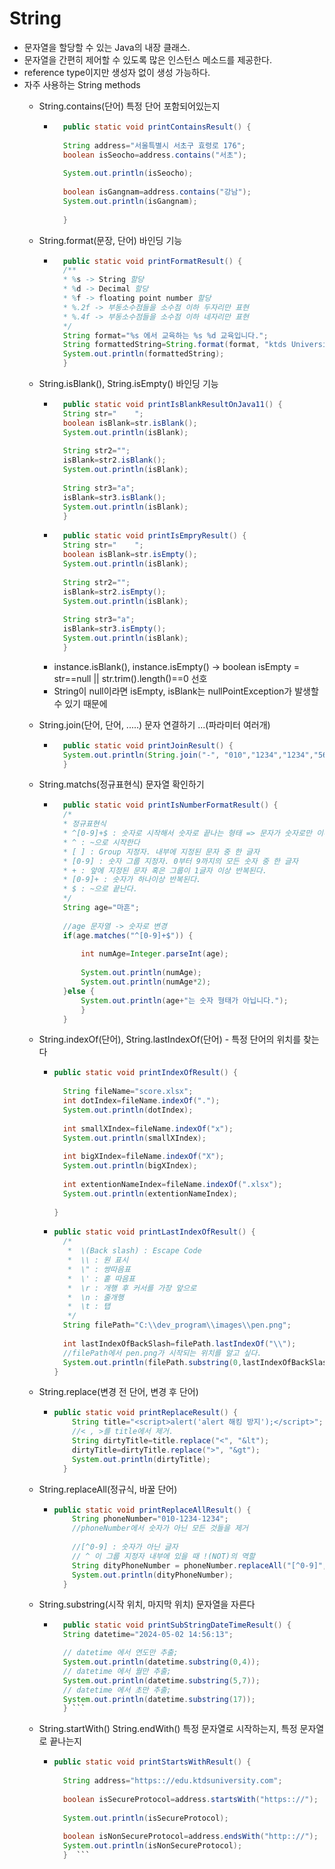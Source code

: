 # String
- 문자열을 할당할 수 있는 Java의 내장 클래스.
- 문자열을 간편히 제어할 수 있도록 많은 인스턴스 메소드를 제공한다.
- reference type이지만 생성자 없이 생성 가능하다.
- 자주 사용하는 String methods
	- String.contains(단어) 특정 단어 포함되어있는지 
		- ```java
			public static void printContainsResult() {
		
			String address="서울특별시 서초구 효령로 176";
			boolean isSeocho=address.contains("서초");
		
			System.out.println(isSeocho);
		
			boolean isGangnam=address.contains("강남");
			System.out.println(isGangnam);
		
			}
			```
	- String.format(문장, 단어) 바인딩 기능
		- ```java
			public static void printFormatResult() {
			/**
			* %s -> String 할당
		 	* %d -> Decimal 할당
		 	* %f -> floating point number 할당
		 	* %.2f -> 부동소수점들을 소수점 이하 두자리만 표현
			* %.4f -> 부동소수점들을 소수점 이하 네자리만 표현
		 	*/
			String format="%s 에서 교육하는 %s %d 교육입니다.";
			String formattedString=String.format(format, "ktds University","Java",22);
			System.out.println(formattedString);
			}
			```
	- String.isBlank(), String.isEmpty() 바인딩 기능
		- ```java
			public static void printIsBlankResultOnJava11() {
			String str="    ";
			boolean isBlank=str.isBlank();
			System.out.println(isBlank);
		
			String str2="";
			isBlank=str2.isBlank();
			System.out.println(isBlank);
		
			String str3="a";
			isBlank=str3.isBlank();
			System.out.println(isBlank);
			}
			```
		- ```java
			public static void printIsEmpryResult() {
			String str="    ";
			boolean isBlank=str.isEmpty();
			System.out.println(isBlank);
		
			String str2="";
			isBlank=str2.isEmpty();
			System.out.println(isBlank);
		
			String str3="a";
			isBlank=str3.isEmpty();
			System.out.println(isBlank);
			}
			``` 
		- instance.isBlank(), instance.isEmpty() -> boolean isEmpty = str==null || str.trim().length()==0 선호
		- String이 null이라면 isEmpty, isBlank는 nullPointException가 발생할 수 있기 때문에
    
	- String.join(단어, 단어, .....) 문자 연결하기 ...(파라미터 여러개)
		- ```java
			public static void printJoinResult() {
			System.out.println(String.join("-", "010","1234","1234","5678","5678"));
			}
			```
	- String.matchs(정규표현식) 문자열 확인하기
		- ```java
			public static void printIsNumberFormatResult() {
			/*
		 	* 정규표현식
		 	* ^[0-9]+$ : 숫자로 시작해서 숫자로 끝나는 형태 => 문자가 숫자로만 이루어져있는가?
			* ^ : ~으로 시작한다
		 	* [ ] : Group 지정자. 내부에 지정된 문자 중 한 글자
		 	* [0-9] : 숫자 그룹 지정자. 0부터 9까지의 모든 숫자 중 한 글자
		 	* + : 앞에 지정된 문자 혹은 그룹이 1글자 이상 반복된다.
		 	* [0-9]+ : 숫자가 하나이상 반복된다.
		 	* $ : ~으로 끝난다.
		 	*/
			String age="마흔";
		
			//age 문자열 -> 숫자로 변경
			if(age.matches("^[0-9]+$")) {
			
				int numAge=Integer.parseInt(age);
			
				System.out.println(numAge);
				System.out.println(numAge*2);
			}else {
				System.out.println(age+"는 숫자 형태가 아닙니다.");
				}
			}
			```
    
  - String.indexOf(단어), String.lastIndexOf(단어) - 특정 단어의 위치를 찾는다
    - ```java
      public static void printIndexOfResult() {
		
  		String fileName="score.xlsx";
  		int dotIndex=fileName.indexOf(".");
  		System.out.println(dotIndex);
  		
  		int smallXIndex=fileName.indexOf("x");
  		System.out.println(smallXIndex);
  		
  		int bigXIndex=fileName.indexOf("X");
  		System.out.println(bigXIndex);
  		
  		int extentionNameIndex=fileName.indexOf(".xlsx");
  		System.out.println(extentionNameIndex);
  		
  	  }
      ```
    - ```java
      public static void printLastIndexOfResult() {
  		/*
  		 *  \(Back slash) : Escape Code
  		 *  \\ : 원 표시
  		 *  \" : 쌍따음표
  		 *  \' : 홑 따음표
  		 *  \r : 개행 후 커서를 가장 앞으로
  		 *  \n : 줄개행
  		 *  \t : 탭
  		 */
  		String filePath="C:\\dev_program\\images\\pen.png";
  		
  		int lastIndexOfBackSlash=filePath.lastIndexOf("\\");
  		//filePath에서 pen.png가 시작되는 위치를 알고 싶다.
  		System.out.println(filePath.substring(0,lastIndexOfBackSlash));
  	  }
      ```
      
  - String.replace(변경 전 단어, 변경 후 단어)
      - ```java
        public static void printReplaceResult() {
    		String title="<script>alert('alert 해킹 방지');</script>";
    		//< , >를 title에서 제거.
    		String dirtyTitle=title.replace("<", "&lt");
    		dirtyTitle=dirtyTitle.replace(">", "&gt");
    		System.out.println(dirtyTitle);
    	  }
        ```
   - String.replaceAll(정규식, 바꿀 단어)
      - ```java
        public static void printReplaceAllResult() {
    		String phoneNumber="010-1234-1234";
    		//phoneNumber에서 숫자가 아닌 모든 것들을 제거
    		
    		//[^0-9] : 숫자가 아닌 글자
    		// ^ 이 그룹 지정자 내부에 있을 때 !(NOT)의 역할 
    		String dityPhoneNumber = phoneNumber.replaceAll("[^0-9]", "");
    		System.out.println(dityPhoneNumber);
    	  }
        ```
  - String.substring(시작 위치, 마지막 위치) 문자열을 자른다
  	- ```java
    	public static void printSubStringDateTimeResult() {
		String datetime="2024-05-02 14:56:13";
	
		// datetime 에서 연도만 추출;
		System.out.println(datetime.substring(0,4));
		// datetime 에서 월만 추출;
		System.out.println(datetime.substring(5,7));
		// datetime 에서 초만 추출;
		System.out.println(datetime.substring(17));
		} ```
  - String.startWith() String.endWith() 특정 문자열로 시작하는지, 특정 문자열로 끝나는지
    - ```java
      public static void printStartsWithResult() {
		
		String address="https:://edu.ktdsuniversity.com";
		
		boolean isSecureProtocol=address.startsWith("https:://");
		
		System.out.println(isSecureProtocol);
		
		boolean isNonSecureProtocol=address.endsWith("http:://");
		System.out.println(isNonSecureProtocol);
 		}  ```
